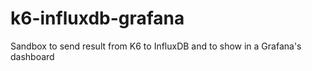 # k6-influxdb-grafana
Sandbox to send result from K6 to InfluxDB and to show in a Grafana's dashboard
